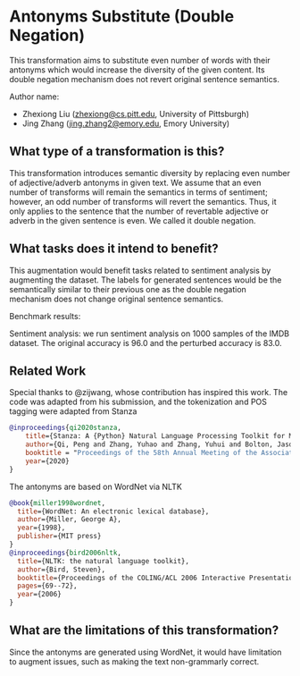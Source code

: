# Antonyms Substitute (Double Negation)
This transformation aims to substitute even number of words with their antonyms which would increase the diversity of the given content. Its double negation mechanism does not revert original sentence semantics.

Author name:
- Zhexiong Liu (zhexiong@cs.pitt.edu, University of Pittsburgh)
- Jing Zhang (jing.zhang2@emory.edu, Emory University)

## What type of a transformation is this?
This transformation introduces semantic diversity by replacing even number of adjective/adverb antonyms in given text. We assume that an even number of transforms will remain the semantics in terms of sentiment; however, an odd number of transforms will revert the semantics. Thus, it only applies to the sentence that the number of revertable adjective or adverb in the given sentence is even. We called it double negation.


## What tasks does it intend to benefit?
This augmentation would benefit tasks related to sentiment analysis by augmenting the dataset. The labels for generated sentences would be the semantically similar to their previous one as the double negation mechanism does not change original sentence semantics.

Benchmark results:

Sentiment analysis: we run sentiment analysis on 1000 samples of the IMDB dataset. The original accuracy is 96.0 and the perturbed accuracy is 83.0.


## Related Work
Special thanks to @zijwang, whose contribution has inspired this work. The code was adapted from his submission, and the tokenization and POS tagging were adapted from Stanza

```bibtex
@inproceedings{qi2020stanza,
    title={Stanza: A {Python} Natural Language Processing Toolkit for Many Human Languages},
    author={Qi, Peng and Zhang, Yuhao and Zhang, Yuhui and Bolton, Jason and Manning, Christopher D.},
    booktitle = "Proceedings of the 58th Annual Meeting of the Association for Computational Linguistics: System Demonstrations",
    year={2020}
}
```

The antonyms are based on WordNet via NLTK

```bibtex
@book{miller1998wordnet,
  title={WordNet: An electronic lexical database},
  author={Miller, George A},
  year={1998},
  publisher={MIT press}
}
@inproceedings{bird2006nltk,
  title={NLTK: the natural language toolkit},
  author={Bird, Steven},
  booktitle={Proceedings of the COLING/ACL 2006 Interactive Presentation Sessions},
  pages={69--72},
  year={2006}
}
```


## What are the limitations of this transformation?
Since the antonyms are generated using WordNet, it would have limitation to augment issues, such as making the text non-grammarly correct.
